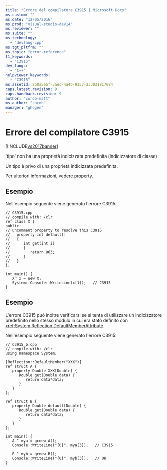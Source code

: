 ```yaml
---
title: "Errore del compilatore C3915 | Microsoft Docs"
ms.custom: ""
ms.date: "12/05/2016"
ms.prod: "visual-studio-dev14"
ms.reviewer: ""
ms.suite: ""
ms.technology: 
  - "devlang-cpp"
ms.tgt_pltfrm: ""
ms.topic: "error-reference"
f1_keywords: 
  - "C3915"
dev_langs: 
  - "C++"
helpviewer_keywords: 
  - "C3915"
ms.assetid: 2b0a5e5f-3aec-4a4b-9157-233031817084
caps.latest.revision: 9
caps.handback.revision: 9
author: "corob-msft"
ms.author: "corob"
manager: "ghogen"
---
```

# Errore del compilatore C3915
[!INCLUDE[vs2017banner](../../assembler/inline/includes/vs2017banner.md)]

'tipo' non ha una proprietà indicizzata predefinita \(indicizzatore di classe\)  
  
 Un tipo è privo di una proprietà indicizzata predefinita.  
  
 Per ulteriori informazioni, vedere [property](../../windows/property-cpp-component-extensions.md).  
  
## Esempio  
 Nell'esempio seguente viene generato l'errore C3915:  
  
```  
// C3915.cpp  
// compile with: /clr  
ref class X {  
public:  
// uncomment property to resolve this C3915  
//   property int default[]  
//   {  
//      int get(int i)  
//      {  
//         return 863;  
//      }  
//   }  
};  
  
int main() {  
   X^ x = new X;  
   System::Console::WriteLine(x[1]);   // C3915  
}  
```  
  
## Esempio  
 L'errore C3915 può inoltre verificarsi se si tenta di utilizzare un indicizzatore predefinito nello stesso modulo in cui era stato definito con <xref:System.Reflection.DefaultMemberAttribute>.  
  
 Nell'esempio seguente viene generato l'errore C3915:  
  
```  
// C3915_b.cpp  
// compile with: /clr  
using namespace System;  
  
[Reflection::DefaultMember("XXX")]  
ref struct A {  
   property Double XXX[Double] {  
      Double get(Double data) {  
         return data*data;  
      }  
   }  
};  
  
ref struct B {  
   property Double default[Double] {  
      Double get(Double data) {  
         return data*data;  
      }  
   }  
};  
  
int main() {  
   A ^ mya = gcnew A();  
   Console::WriteLine("{0}", mya[3]);   // C3915  
  
   B ^ myb = gcnew B();  
   Console::WriteLine("{0}", myb[3]);   // OK  
}  
```